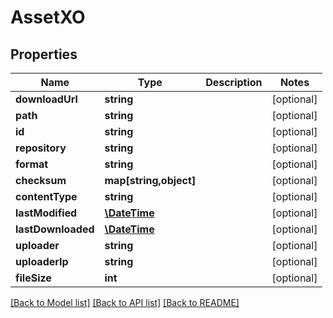 # AssetXO

## Properties
Name | Type | Description | Notes
------------ | ------------- | ------------- | -------------
**downloadUrl** | **string** |  | [optional] 
**path** | **string** |  | [optional] 
**id** | **string** |  | [optional] 
**repository** | **string** |  | [optional] 
**format** | **string** |  | [optional] 
**checksum** | **map[string,object]** |  | [optional] 
**contentType** | **string** |  | [optional] 
**lastModified** | [**\DateTime**](\DateTime.md) |  | [optional] 
**lastDownloaded** | [**\DateTime**](\DateTime.md) |  | [optional] 
**uploader** | **string** |  | [optional] 
**uploaderIp** | **string** |  | [optional] 
**fileSize** | **int** |  | [optional] 

[[Back to Model list]](../README.md#documentation-for-models) [[Back to API list]](../README.md#documentation-for-api-endpoints) [[Back to README]](../README.md)


